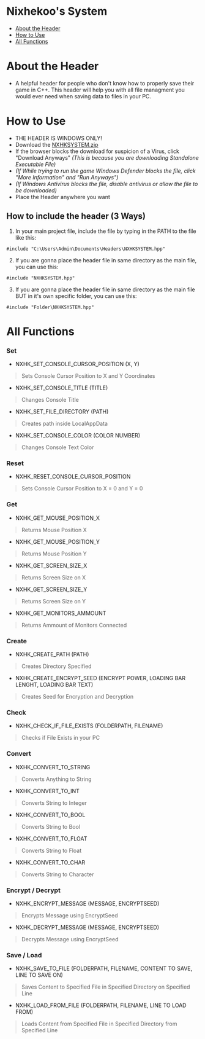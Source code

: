 # Nixhekoo's System
- [About the Header](https://github.com/Nixhekoo/NXHKSYSTEM?tab=readme-ov-file#about-the-header) <br>
- [How to Use](https://github.com/Nixhekoo/NXHKSYSTEM?tab=readme-ov-file#how-to-use) <br>
- [All Functions](https://github.com/Nixhekoo/NXHKSYSTEM?tab=readme-ov-file#all-functions) <br>

# About the Header
- A helpful header for people who don't know how to properly save their game in C++. This header will help you with all file managment you would ever need when saving data to files in your PC.

# How to Use
- THE HEADER IS WINDOWS ONLY!
- Download the [NXHKSYSTEM.zip](https://github.com/Nixhekoo/NXHKSYSTEM/archive/refs/heads/main.zip)
- If the browser blocks the download for suspicion of a Virus, click "Download Anyways" *(This is because you are downloading Standalone Executable File)*
- *(If While trying to run the game Windows Defender blocks the file, click "More Information" and "Run Anyways")*
- *(If Windows Antivirus blocks the file, disable antivirus or allow the file to be downloaded)*
- Place the Header anywhere you want <br>
## How to include the header (3 Ways)
1. In your main project file, include the file by typing in the PATH to the file like this:
```
#include "C:\Users\Admin\Documents\Headers\NXHKSYSTEM.hpp"
```
2. If you are gonna place the header file in same directory as the main file, you can use this:
```
#include "NXHKSYSTEM.hpp"
```
3. If you are gonna place the header file in same directory as the main file BUT in it's own specific folder, you can use this:
```
#include "Folder\NXHKSYSTEM.hpp"
```

# All Functions
### Set
  - NXHK_SET_CONSOLE_CURSOR_POSITION (X, Y)
  > Sets Console Cursor Position to X and Y Coordinates
  - NXHK_SET_CONSOLE_TITLE (TITLE)
  > Changes Console Title
  - NXHK_SET_FILE_DIRECTORY (PATH)
  > Creates path inside LocalAppData
  - NXHK_SET_CONSOLE_COLOR (COLOR NUMBER)
  > Changes Console Text Color
### Reset
  - NXHK_RESET_CONSOLE_CURSOR_POSITION
  > Sets Console Cursor Position to X = 0 and Y = 0
### Get
  - NXHK_GET_MOUSE_POSITION_X
  > Returns Mouse Position X
  - NXHK_GET_MOUSE_POSITION_Y
  > Returns Mouse Position Y
  - NXHK_GET_SCREEN_SIZE_X
  > Returns Screen Size on X
  - NXHK_GET_SCREEN_SIZE_Y
  > Returns Screen Size on Y
  - NXHK_GET_MONITORS_AMMOUNT
  > Returns Ammount of Monitors Connected
### Create
  - NXHK_CREATE_PATH (PATH)
  > Creates Directory Specified
  - NXHK_CREATE_ENCRYPT_SEED (ENCRYPT POWER, LOADING BAR LENGHT, LOADING BAR TEXT)
  > Creates Seed for Encryption and Decryption
### Check
  - NXHK_CHECK_IF_FILE_EXISTS (FOLDERPATH, FILENAME)
  > Checks if File Exists in your PC
### Convert
  - NXHK_CONVERT_TO_STRING
  > Converts Anything to String
  - NXHK_CONVERT_TO_INT
  > Converts String to Integer
  - NXHK_CONVERT_TO_BOOL
  > Converts String to Bool
  - NXHK_CONVERT_TO_FLOAT
  > Converts String to Float
  - NXHK_CONVERT_TO_CHAR
  > Converts String to Character
### Encrypt / Decrypt
  - NXHK_ENCRYPT_MESSAGE (MESSAGE, ENCRYPTSEED)
  > Encrypts Message using EncryptSeed
  - NXHK_DECRYPT_MESSAGE (MESSAGE, ENCRYPTSEED)
  > Decrypts Message using EncryptSeed
### Save / Load
  - NXHK_SAVE_TO_FILE (FOLDERPATH, FILENAME, CONTENT TO SAVE, LINE TO SAVE ON)
  > Saves Content to Specified File in Specified Directory on Specified Line
  - NXHK_LOAD_FROM_FILE (FOLDERPATH, FILENAME, LINE TO LOAD FROM)
  > Loads Content from Specified File in Specified Directory from Specified Line
